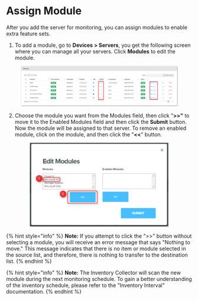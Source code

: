 # Assign Module

After you add the server for monitoring, you can assign modules to enable extra feature sets.

1. To add a module, go to **Devices > Servers**, you get the following screen where you can manage all your servers. Click **Modules** to edit the module.&#x20;

<div align="left">

<figure><img src="../../../.gitbook/assets/image (524).png" alt=""><figcaption></figcaption></figure>

</div>

2.  Choose the module you want from the Modules field, then click "**>>"** to move it to the Enabled Modules field and then click the **Submit** button. Now the module will be assigned to that server. To remove an enabled module, click on the module, and then click the "**<<**" button.

    <div align="left">

    <figure><img src="../../../.gitbook/assets/image (526).png" alt="" width="375"><figcaption></figcaption></figure>

    </div>

{% hint style="info" %}
**Note:** If you attempt to click the ">>" button without selecting a module, you will receive an error message that says "Nothing to move." This message indicates that there is no item or module selected in the source list, and therefore, there is nothing to transfer to the destination list.&#x20;
{% endhint %}

{% hint style="info" %}
**Note:** The Inventory Collector will scan the new module during the next monitoring schedule. To gain a better understanding of the inventory schedule, please refer to the "Inventory Interval" documentation.&#x20;
{% endhint %}
